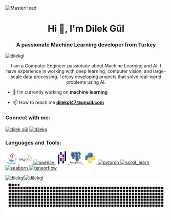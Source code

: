 ![MasterHead](https://i.pinimg.com/736x/75/a6/5b/75a65b96efc7fe94684737643146ddbc.jpg)
<h1 align="center">Hi 👋, I'm Dilek Gül</h1>
<h3 align="center">A passionate Machine Learning developer from Turkey</h3>
<p align="left"> <img src="https://komarev.com/ghpvc/?username=dilekgl&label=Profile%20views&color=0e75b6&style=flat" alt="dilekgl" /> </p>

<p align="center">
  I am a Computer Engineer passionate about Machine Learning and AI. I have experience in working with deep learning, computer vision, and large-scale data processing. I enjoy developing projects that solve real-world problems using AI.
</p>

- 🔭 I’m currently working on **machine learning**

- 📫 How to reach me **dilekgl47@gmail.com**

<h3 align="left">Connect with me:</h3>
<p align="left">
<a href="https://linkedin.com/in/dilek-gül-0381791ba/" target="blank"><img align="center" src="https://raw.githubusercontent.com/rahuldkjain/github-profile-readme-generator/master/src/images/icons/Social/linked-in-alt.svg" alt="dilek gül" height="30" width="40" /></a>
<a href="https://kaggle.com/dilekg" target="blank"><img align="center" src="https://raw.githubusercontent.com/rahuldkjain/github-profile-readme-generator/master/src/images/icons/Social/kaggle.svg" alt="dilekg" height="30" width="40" /></a>
</p>

<h3 align="left">Languages and Tools:</h3>
<p align="left"> <a href="https://www.java.com" target="_blank" rel="noreferrer"> <img src="https://raw.githubusercontent.com/devicons/devicon/master/icons/java/java-original.svg" alt="java" width="40" height="40"/> </a> <a href="https://www.mysql.com/" target="_blank" rel="noreferrer"> <img src="https://raw.githubusercontent.com/devicons/devicon/master/icons/mysql/mysql-original-wordmark.svg" alt="mysql" width="40" height="40"/> </a> <a href="https://opencv.org/" target="_blank" rel="noreferrer"> <img src="https://www.vectorlogo.zone/logos/opencv/opencv-icon.svg" alt="opencv" width="40" height="40"/> </a> <a href="https://pandas.pydata.org/" target="_blank" rel="noreferrer"> <img src="https://raw.githubusercontent.com/devicons/devicon/2ae2a900d2f041da66e950e4d48052658d850630/icons/pandas/pandas-original.svg" alt="pandas" width="40" height="40"/> </a> <a href="https://www.postgresql.org" target="_blank" rel="noreferrer"> <img src="https://raw.githubusercontent.com/devicons/devicon/master/icons/postgresql/postgresql-original-wordmark.svg" alt="postgresql" width="40" height="40"/> </a> <a href="https://www.python.org" target="_blank" rel="noreferrer"> <img src="https://raw.githubusercontent.com/devicons/devicon/master/icons/python/python-original.svg" alt="python" width="40" height="40"/> </a> <a href="https://pytorch.org/" target="_blank" rel="noreferrer"> <img src="https://www.vectorlogo.zone/logos/pytorch/pytorch-icon.svg" alt="pytorch" width="40" height="40"/> </a> <a href="https://scikit-learn.org/" target="_blank" rel="noreferrer"> <img src="https://upload.wikimedia.org/wikipedia/commons/0/05/Scikit_learn_logo_small.svg" alt="scikit_learn" width="40" height="40"/> </a> <a href="https://seaborn.pydata.org/" target="_blank" rel="noreferrer"> <img src="https://seaborn.pydata.org/_images/logo-mark-lightbg.svg" alt="seaborn" width="40" height="40"/> </a> <a href="https://www.tensorflow.org" target="_blank" rel="noreferrer"> <img src="https://www.vectorlogo.zone/logos/tensorflow/tensorflow-icon.svg" alt="tensorflow" width="40" height="40"/> </a> </p>

<p><img align="left" src="https://github-readme-stats.vercel.app/api/top-langs?username=dilekgl&show_icons=true&locale=en&layout=compact" alt="dilekgl" /></p>

<p><img align="left" src="https://github-readme-streak-stats.herokuapp.com/?user=dilekgl&" alt="dilekgl" /></p>


<picture>
  <source media="(prefers-color-scheme: dark)" srcset="https://raw.githubusercontent.com/dilekgl/dilekgl/output/github-contribution-grid-snake-dark.svg">
  <source media="(prefers-color-scheme: light)" srcset="https://raw.githubusercontent.com/dilekgl/dilekgl/output/github-contribution-grid-snake.svg">
  <img alt="github contribution grid snake animation" src="https://raw.githubusercontent.com/dilekgl/dilekgl/output/github-contribution-grid-snake.svg">
</picture>
